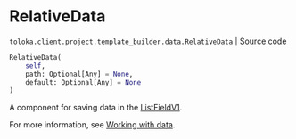 # RelativeData
`toloka.client.project.template_builder.data.RelativeData` | [Source code](https://github.com/Toloka/toloka-kit/blob/v1.2.0/src/client/project/template_builder/data.py#L100)

```python
RelativeData(
    self,
    path: Optional[Any] = None,
    default: Optional[Any] = None
)
```

A component for saving data in the [ListFieldV1](toloka.client.project.template_builder.fields.ListFieldV1).


For more information, see [Working with data](https://toloka.ai/docs/template-builder/operations/work-with-data).

